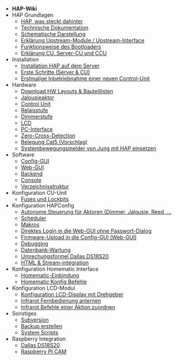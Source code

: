   * **HAP-Wiki**
  * HAP Grundlagen
    * [HAP, was steckt dahinter](Basics.md)
    * [Technische Dokumentation](TecDoc.md)
    * [Schematische Darstellung](Schema.md)
    * [Erklärung Upstream-Module / Upstream-Interface](ErklaerungUpstreamModule.md)
    * [Funktionsweise des Bootloaders](FunktionsweiseBootloader.md)
    * [Erklärung CU, Server-CU und CCU](ErklaerungCUServerCUCCU.md)
  * Installation
    * [Installation HAP auf dem Server](Installation.md)
    * [Erste Schritte (Server & CU) ](ErsteSchritte.md)
    * [Erstmalige Inbetriebnahme einer neuen Control-Unit](ErstmaligeInbetriebnahmeCU.md)
  * Hardware
    * [Download HW Layouts & Bauteillisten](HWLinks.md)
    * [Jalousieaktor](Jalousieaktor.md)
    * [Control Unit](ControlUnit.md)
    * [Relaisstufe](RelaisStufe.md)
    * [Dimmerstufe](DimmerStufe.md)
    * [LCD](LCD.md)
    * [PC-Interface](PCInterface.md)
    * [Zero-Cross-Detection](ZCD.md)
    * [Belegung Cat5 (Vorschlag)](CAT5Belegung.md)
    * [Systembewegungsmelder von Jung mit HAP einsetzen](SystembewegungsmelderJung.md)
  * Software
    * [Config-GUI](ConfigGUI.md)
    * [Web-GUI](WebGUI.md)
    * [Backend](Backend.md)
    * [Console](Console.md)
    * [Verzeichnisstruktur](Verzeichnisstruktur.md)
  * Konfiguration CU-Unit
    * [Fuses und Lockbits](FusesLockbits.md)
  * Konfiguration HAPConfig
    * [Autonome Steuerung für Aktoren (Dimmer, Jalousie, Reed, ...](AutonomeSteuerung.md)
    * [Scheduler](HAPScheduler.md)
    * [Makros](Scripting.md)
    * [Direktes Login in die Web-GUI ohne Passwort-Dialog](DirektesLogin.md)
    * [Firmware-Upload in die Config-GUI (Web-GUI)](FirmwareUpload.md)
    * [Debugging](Debugging.md)
    * [Datenbank-Wartung](DatenbankWartung.md)
    * [Umrechungsformel Dallas DS18S20](UmrechnungsformelDallas.md)
    * [HTML & Stream-integration](GUIContainer.md)
  * Konfiguration Homematic Interface
    * [Homematic-Einbindung](Homematic.md)
    * [Homematic Konfig Befehle](HomematicKonfigBefehle.md)
  * Konfiguration LCD-Modul
    * [Konfiguration LCD-Display mit Drehgeber](KonfigurationLCDDrehgeber.md)
    * [Infrarot Fernbedienung anlernen](InfrarotFernbedienungAnlernen.md)
    * [Infrarot Befehle einer Aktion zuordnen](InfrarotBefehleAktion.md)
  * Sonstiges
    * [Subversion](Subversion.md)
    * [Backup erstellen ](Backup.md)
    * [System Scripts](SysScriptRepo.md)
  * Raspberry Integration
    * [Dallas DS18S20](DS1820.md)
    * [Raspberry PI CAM](WebcamPI.md)